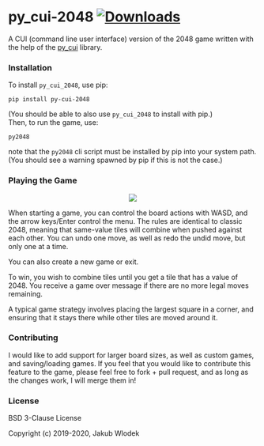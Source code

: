 # py_cui-2048 [![Downloads](https://pepy.tech/badge/py-cui-2048)](https://pepy.tech/project/py-cui-2048)

A CUI (command line user interface) version of the 2048 game written with the help of the [py_cui](https://github.com/jwlodek/py_cui) library.

### Installation

To install `py_cui_2048`, use pip:
```
pip install py-cui-2048
```
(You should be able to also use `py_cui_2048` to install with pip.)  
Then, to run the game, use:
```
py2048
```
note that the `py2048` cli script must be installed by pip into your system path. (You should see a warning spawned by pip if this is not the case.)

### Playing the Game
<p align="center">
    <img src="docs/assets/py2048-demo.gif">
</p>

When starting a game, you can control the board actions with WASD, and the arrow keys/Enter control the menu. The rules are identical to classic 2048, meaning that same-value tiles will combine when pushed against each other. You can undo one move, as well as redo the undid move, but only one at a time.

You can also create a new game or exit. 

To win, you wish to combine tiles until you get a tile that has a value of 2048. You receive a game over message if there are no more legal moves remaining.

A typical game strategy involves placing the largest square in a corner, and ensuring that it stays there while other tiles are moved around it.

### Contributing

I would like to add support for larger board sizes, as well as custom games, and saving/loading games. If you feel that you would like to contribute this feature to the game, please feel free to fork + pull request, and as long as the changes work, I will merge them in!

### License

BSD 3-Clause License

Copyright (c) 2019-2020, Jakub Wlodek